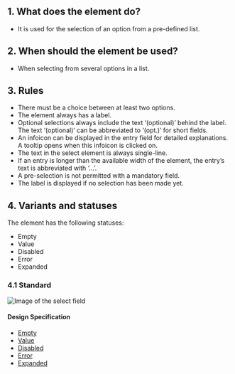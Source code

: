 ## 1. What does the element do?
*   It is used for the selection of an option from a pre-defined list.

## 2. When should the element be used?
*   When selecting from several options in a list.

## 3. Rules
*   There must be a choice between at least two options.
*   The element always has a label.
*   Optional selections always include the text ‘(optional)’ behind the label. The text ‘(optional)’ can be abbreviated to ‘(opt.)’ for short fields.
*   An infoicon can be displayed in the entry field for detailed explanations. A tooltip opens when this infoicon is clicked on.
*   The text in the select element is always single-line.
*   If an entry is longer than the available width of the element, the entry’s text is abbreviated with ‘…’.
*   A pre-selection is not permitted with a mandatory field.
*   The label is displayed if no selection has been made yet.


## 4. Variants and statuses
The element has the following statuses:
*   Empty
*   Value
*   Disabled
*   Error
*   Expanded

### 4.1 Standard
![Image of the select field](https://raw.githubusercontent.com/sbb-design-systems/design-system-mobile-documentation/doku-update/documentation/dropdown/images/ME16_Default.png 'class: image')

#### Design Specification
*   [Empty](https://sbb.invisionapp.com/d/main#/console/14051805/313166994/inspect)
*   [Value](https://sbb.invisionapp.com/d/main#/console/14051805/313166997/inspect)
*   [Disabled](https://sbb.invisionapp.com/d/main#/console/14051805/313166993/inspect)
*   [Error](https://sbb.invisionapp.com/d/main#/console/14051805/313166995/inspect)
*   [Expanded](https://sbb.invisionapp.com/d/main#/console/14051805/313166996/inspect)